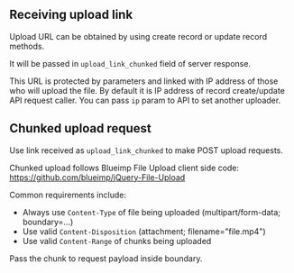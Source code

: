 ## Receiving upload link

Upload URL can be obtained by using create record or update record methods. 

It will be passed in `upload_link_chunked` field of server response.

This URL is protected by parameters and linked with IP address of those who will upload the file. 
By default it is IP address of record create/update API request caller. You can pass `ip` param to API to set another uploader.

## Chunked upload request

Use link received as `upload_link_chunked` to make POST upload requests.

Chunked upload follows Blueimp File Upload client side code: https://github.com/blueimp/jQuery-File-Upload

Common requirements include:

* Always use `Content-Type` of file being uploaded (multipart/form-data; boundary=...)
* Use valid `Content-Disposition` (attachment; filename="file.mp4")
* Use valid `Content-Range` of chunks being uploaded

Pass the chunk to request payload inside boundary.
